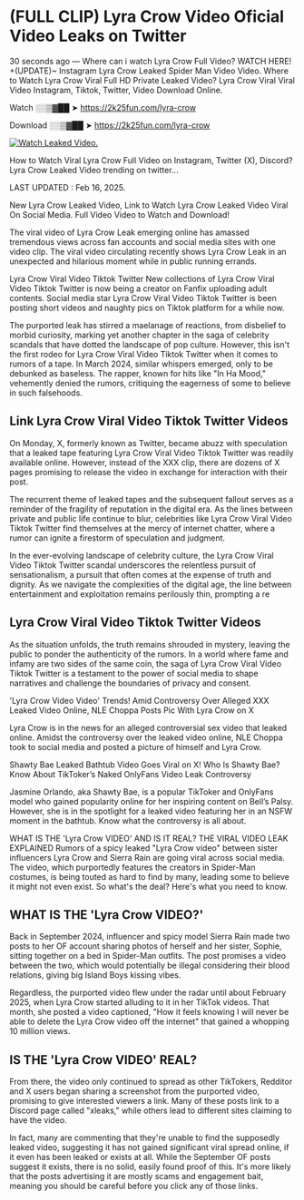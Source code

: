 # (FULL CLIP) Lyra Crow Video Oficial Video Leaks on Twitter

30 seconds ago — Where can i watch Lyra Crow Full Video? WATCH HERE! +(UPDATE)~ Instagram Lyra Crow Leaked Spider Man Video Video. Where to Watch Lyra Crow Viral Full HD Private Leaked Video? Lyra Crow Viral Viral Video Instagram, Tiktok, Twitter, Video Download Online.

Watch ░░▒▓██ ➤ https://2k25fun.com/lyra-crow

Download ░░▒▓██ ➤ https://2k25fun.com/lyra-crow

[![Watch Leaked Video.](https://miro.medium.com/v2/resize:fit:828/format:webp/1*cilzJN44JGOrTw9NJCrNHA.gif "Watch Leaked Video")](https://2k25fun.com/lyra-crow)

How to Watch Viral Lyra Crow Full Video on Instagram, Twitter (X), Discord? Lyra Crow Leaked Video trending on twitter...

LAST UPDATED : Feb 16, 2025.

New Lyra Crow Leaked Video, Link to Watch Lyra Crow Leaked Video Viral On Social Media. Full Video Video to Watch and Download!

The viral video of Lyra Crow Leak emerging online has amassed tremendous views across fan accounts and social media sites with one video clip. The viral video circulating recently shows Lyra Crow Leak in an unexpected and hilarious moment while in public running errands.

Lyra Crow Viral Video Tiktok Twitter New collections of Lyra Crow Viral Video Tiktok Twitter is now being a creator on Fanfix uploading adult contents. Social media star Lyra Crow Viral Video Tiktok Twitter is been posting short videos and naughty pics on Tiktok platform for a while now.

The purported leak has stirred a maelanage of reactions, from disbelief to morbid curiosity, marking yet another chapter in the saga of celebrity scandals that have dotted the landscape of pop culture. However, this isn't the first rodeo for Lyra Crow Viral Video Tiktok Twitter when it comes to rumors of a tape. In March 2024, similar whispers emerged, only to be debunked as baseless. The rapper, known for hits like "In Ha Mood," vehemently denied the rumors, critiquing the eagerness of some to believe in such falsehoods.

## Link Lyra Crow Viral Video Tiktok Twitter Videos

On Monday, X, formerly known as Twitter, became abuzz with speculation that a leaked tape featuring Lyra Crow Viral Video Tiktok Twitter was readily available online. However, instead of the XXX clip, there are dozens of X pages promising to release the video in exchange for interaction with their post.

The recurrent theme of leaked tapes and the subsequent fallout serves as a reminder of the fragility of reputation in the digital era. As the lines between private and public life continue to blur, celebrities like Lyra Crow Viral Video Tiktok Twitter find themselves at the mercy of internet chatter, where a rumor can ignite a firestorm of speculation and judgment.

In the ever-evolving landscape of celebrity culture, the Lyra Crow Viral Video Tiktok Twitter scandal underscores the relentless pursuit of sensationalism, a pursuit that often comes at the expense of truth and dignity. As we navigate the complexities of the digital age, the line between entertainment and exploitation remains perilously thin, prompting a re

##  Lyra Crow Viral Video Tiktok Twitter Videos

As the situation unfolds, the truth remains shrouded in mystery, leaving the public to ponder the authenticity of the rumors. In a world where fame and infamy are two sides of the same coin, the saga of Lyra Crow Viral Video Tiktok Twitter is a testament to the power of social media to shape narratives and challenge the boundaries of privacy and consent.

'Lyra Crow Video Video' Trends! Amid Controversy Over Alleged XXX Leaked Video Online, NLE Choppa Posts Pic With Lyra Crow on X

Lyra Crow is in the news for an alleged controversial sex video that leaked online. Amidst the controversy over the leaked video online, NLE Choppa took to social media and posted a picture of himself and Lyra Crow.

Shawty Bae Leaked Bathtub Video Goes Viral on X! Who Is Shawty Bae? Know About TikToker’s Naked OnlyFans Video Leak Controversy

Jasmine Orlando, aka Shawty Bae, is a popular TikToker and OnlyFans model who gained popularity online for her inspiring content on Bell’s Palsy. However, she is in the spotlight for a leaked video featuring her in an NSFW moment in the bathtub. Know what the controversy is all about.

WHAT IS THE 'Lyra Crow VIDEO' AND IS IT REAL? THE VIRAL VIDEO LEAK EXPLAINED Rumors of a spicy leaked "Lyra Crow video" between sister influencers Lyra Crow and Sierra Rain are going viral across social media. The video, which purportedly features the creators in Spider-Man costumes, is being touted as hard to find by many, leading some to believe it might not even exist. So what's the deal? Here's what you need to know.

## WHAT IS THE 'Lyra Crow VIDEO?'

Back in September 2024, influencer and spicy model Sierra Rain made two posts to her OF account sharing photos of herself and her sister, Sophie, sitting together on a bed in Spider-Man outfits. The post promises a video between the two, which would potentially be illegal considering their blood relations, giving big Island Boys kissing vibes.

Regardless, the purported video flew under the radar until about February 2025, when Lyra Crow started alluding to it in her TikTok videos. That month, she posted a video captioned, "How it feels knowing I will never be able to delete the Lyra Crow video off the internet" that gained a whopping 10 million views.

## IS THE 'Lyra Crow VIDEO' REAL?

From there, the video only continued to spread as other TikTokers, Redditor and X users began sharing a screenshot from the purported video, promising to give interested viewers a link. Many of these posts link to a Discord page called "xleaks," while others lead to different sites claiming to have the video.

In fact, many are commenting that they're unable to find the supposedly leaked video, suggesting it has not gained significant viral spread online, if it even has been leaked or exists at all. While the September OF posts suggest it exists, there is no solid, easily found proof of this. It's more likely that the posts advertising it are mostly scams and engagement bait, meaning you should be careful before you click any of those links.